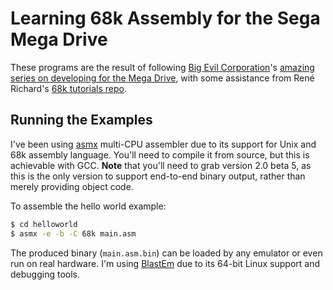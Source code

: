 # Learning 68k Assembly for the Sega Mega Drive

These programs are the result of following [Big Evil Corporation](https://bigevilcorporation.co.uk/)'s [amazing series on developing for the Mega Drive](https://blog.bigevilcorporation.co.uk/2012/02/28/sega-megadrive-1-getting-started/), with some assistance from René Richard's [68k tutorials repo](https://github.com/db-electronics/68kTutorials).

## Running the Examples

I've been using [asmx](http://xi6.com/projects/asmx/) multi-CPU assembler due to its support for Unix and 68k assembly language. You'll need to compile it from source, but this is achievable with GCC. **Note** that you'll need to grab version 2.0 beta 5, as this is the only version to support end-to-end binary output, rather than merely providing object code.

To assemble the hello world example:

```sh
$ cd helloworld
$ asmx -e -b -C 68k main.asm
```

The produced binary (`main.asm.bin`) can be loaded by any emulator or even run on real hardware. I'm using [BlastEm](https://www.retrodev.com/blastem/) due to its 64-bit Linux support and debugging tools.